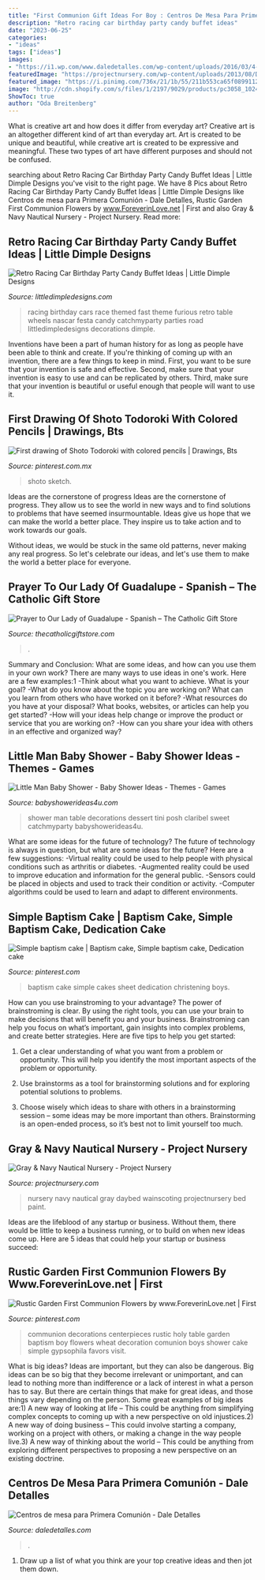 ```yaml
---
title: "First Communion Gift Ideas For Boy : Centros De Mesa Para Primera Comunión"
description: "Retro racing car birthday party candy buffet ideas"
date: "2023-06-25"
categories:
- "ideas"
tags: ["ideas"]
images:
- "https://i1.wp.com/www.daledetalles.com/wp-content/uploads/2016/03/4-5.jpg"
featuredImage: "https://projectnursery.com/wp-content/uploads/2013/08/DSCN1070.jpg"
featured_image: "https://i.pinimg.com/736x/21/1b/55/211b553ca65f08991124b4c4c9045226--simple-baptism-cake-baptism-cakes.jpg"
image: "http://cdn.shopify.com/s/files/1/2197/9029/products/pc3058_1024x1024.jpg?v=1576025775"
ShowToc: true
author: "Oda Breitenberg"
---
```



What is creative art and how does it differ from everyday art?
Creative art is an altogether different kind of art than everyday art. Art is created to be unique and beautiful, while creative art is created to be expressive and meaningful. These two types of art have different purposes and should not be confused.

	

		
searching about Retro Racing Car Birthday Party Candy Buffet Ideas | Little Dimple Designs you've visit to the right page. We have 8 Pics about Retro Racing Car Birthday Party Candy Buffet Ideas | Little Dimple Designs like Centros de mesa para Primera Comunión - Dale Detalles, Rustic Garden First Communion Flowers by www.ForeverinLove.net | First and also Gray &amp; Navy Nautical Nursery - Project Nursery. Read more:
		
    
## Retro Racing Car Birthday Party Candy Buffet Ideas | Little Dimple Designs

<img loading=lazy src="https://littledimpledesigns.com/wp-content/uploads/2013/06/DSC_1497.jpg" onerror="this.onerror=null;this.src='https://tse3.mm.bing.net/th?id=OIP.2aBpk9m1d_kQpNpDOFogTgHaLL&amp;pid=15.1';" alt="Retro Racing Car Birthday Party Candy Buffet Ideas | Little Dimple Designs">

_Source: littledimpledesigns.com_

>racing birthday cars race themed fast theme furious retro table wheels nascar festa candy catchmyparty parties road littledimpledesigns decorations dimple. 

	

Inventions have been a part of human history for as long as people have been able to think and create. If you're thinking of coming up with an invention, there are a few things to keep in mind. First, you want to be sure that your invention is safe and effective. Second, make sure that your invention is easy to use and can be replicated by others. Third, make sure that your invention is beautiful or useful enough that people will want to use it.

    
## First Drawing Of Shoto Todoroki With Colored Pencils | Drawings, Bts

<img loading=lazy src="https://i.pinimg.com/736x/58/60/5c/58605c0b60884ec76a5def57476ac5a4.jpg" onerror="this.onerror=null;this.src='https://tse1.mm.bing.net/th?id=OIP.B3jXsDQrATSPTFnDZmFOTQHaH3&amp;pid=15.1';" alt="First drawing of Shoto Todoroki with colored pencils | Drawings, Bts">

_Source: pinterest.com.mx_

>shoto sketch. 

	

Ideas are the cornerstone of progress
Ideas are the cornerstone of progress. They allow us to see the world in new ways and to find solutions to problems that have seemed insurmountable.
Ideas give us hope that we can make the world a better place. They inspire us to take action and to work towards our goals.

Without ideas, we would be stuck in the same old patterns, never making any real progress. So let's celebrate our ideas, and let's use them to make the world a better place for everyone.

    
## Prayer To Our Lady Of Guadalupe - Spanish – The Catholic Gift Store

<img loading=lazy src="http://cdn.shopify.com/s/files/1/2197/9029/products/pc3058_1024x1024.jpg?v=1576025775" onerror="this.onerror=null;this.src='https://tse3.mm.bing.net/th?id=OIP.85qyAtamHL_1Zrhx_gXgrAHaHa&amp;pid=15.1';" alt="Prayer to Our Lady of Guadalupe - Spanish – The Catholic Gift Store">

_Source: thecatholicgiftstore.com_

>. 

	

Summary and Conclusion: What are some ideas, and how can you use them in your own work?
There are many ways to use ideas in one's work. Here are a few examples:1 
-Think about what you want to achieve. What is your goal? 
-What do you know about the topic you are working on? What can you learn from others who have worked on it before? 
-What resources do you have at your disposal? What books, websites, or articles can help you get started? 
-How will your ideas help change or improve the product or service that you are working on? 
-How can you share your idea with others in an effective and organized way?

    
## Little Man Baby Shower - Baby Shower Ideas - Themes - Games

<img loading=lazy src="http://www.babyshowerideas4u.com/wp-content/uploads/2016/03/little-man-baby-shower-decorations-dessert-table.jpg" onerror="this.onerror=null;this.src='https://tse4.mm.bing.net/th?id=OIP.II3kwoWbABaiLXqwCnTbCAHaKu&amp;pid=15.1';" alt="Little Man Baby Shower - Baby Shower Ideas - Themes - Games">

_Source: babyshowerideas4u.com_

>shower man table decorations dessert tini posh claribel sweet catchmyparty babyshowerideas4u. 

	

What are some ideas for the future of technology?
The future of technology is always in question, but what are some ideas for the future? Here are a few suggestions: 
-Virtual reality could be used to help people with physical conditions such as arthritis or diabetes. 
-Augmented reality could be used to improve education and information for the general public. 
-Sensors could be placed in objects and used to track their condition or activity. 
-Computer algorithms could be used to learn and adapt to different environments.

    
## Simple Baptism Cake | Baptism Cake, Simple Baptism Cake, Dedication Cake

<img loading=lazy src="https://i.pinimg.com/736x/21/1b/55/211b553ca65f08991124b4c4c9045226--simple-baptism-cake-baptism-cakes.jpg" onerror="this.onerror=null;this.src='https://tse3.mm.bing.net/th?id=OIP.oJ14FBtLafa7pgycFhGjDAHaFe&amp;pid=15.1';" alt="Simple baptism cake | Baptism cake, Simple baptism cake, Dedication cake">

_Source: pinterest.com_

>baptism cake simple cakes sheet dedication christening boys. 

	

How can you use brainstroming to your advantage?
The power of brainstroming is clear. By using the right tools, you can use your brain to make decisions that will benefit you and your business. Brainstroming can help you focus on what’s important, gain insights into complex problems, and create better strategies. Here are five tips to help you get started: 
1. Get a clear understanding of what you want from a problem or opportunity. This will help you identify the most important aspects of the problem or opportunity. 

2. Use brainstorms as a tool for brainstorming solutions and for exploring potential solutions to problems. 

3. Choose wisely which ideas to share with others in a brainstorming session – some ideas may be more important than others. Brainstorming is an open-ended process, so it’s best not to limit yourself too much.

    
## Gray &amp; Navy Nautical Nursery - Project Nursery

<img loading=lazy src="https://projectnursery.com/wp-content/uploads/2013/08/DSCN1070.jpg" onerror="this.onerror=null;this.src='https://tse2.mm.bing.net/th?id=OIP.rGc7RcrbyY-EdCwlBSvixQHaFj&amp;pid=15.1';" alt="Gray &amp; Navy Nautical Nursery - Project Nursery">

_Source: projectnursery.com_

>nursery navy nautical gray daybed wainscoting projectnursery bed paint. 

	

Ideas are the lifeblood of any startup or business. Without them, there would be little to keep a business running, or to build on when new ideas come up. Here are 5 ideas that could help your startup or business succeed:

    
## Rustic Garden First Communion Flowers By Www.ForeverinLove.net | First

<img loading=lazy src="https://i.pinimg.com/736x/5a/7d/76/5a7d76ccf46a51484e528b14eed16c81.jpg?b=t" onerror="this.onerror=null;this.src='https://tse4.mm.bing.net/th?id=OIP.8ol5IXbuz8_TOO-lfA13XgHaJ3&amp;pid=15.1';" alt="Rustic Garden First Communion Flowers by www.ForeverinLove.net | First">

_Source: pinterest.com_

>communion decorations centerpieces rustic holy table garden baptism boy flowers wheat decoration comunion boys shower cake simple gypsophila favors visit. 

	

What is big ideas?
Ideas are important, but they can also be dangerous. Big ideas can be so big that they become irrelevant or unimportant, and can lead to nothing more than indifference or a lack of interest in what a person has to say. But there are certain things that make for great ideas, and those things vary depending on the person. Some great examples of big ideas are:1) A new way of looking at life – This could be anything from simplifying complex concepts to coming up with a new perspective on old injustices.2) A new way of doing business – This could involve starting a company, working on a project with others, or making a change in the way people live.3) A new way of thinking about the world – This could be anything from exploring different perspectives to proposing a new perspective on an existing doctrine.

    
## Centros De Mesa Para Primera Comunión - Dale Detalles

<img loading=lazy src="https://i1.wp.com/www.daledetalles.com/wp-content/uploads/2016/03/4-5.jpg" onerror="this.onerror=null;this.src='https://tse1.mm.bing.net/th?id=OIP.11Ak5PDln2nyqH6OGav1WgHaJ3&amp;pid=15.1';" alt="Centros de mesa para Primera Comunión - Dale Detalles">

_Source: daledetalles.com_

>. 

	

1. Draw up a list of what you think are your top creative ideas and then jot them down.

